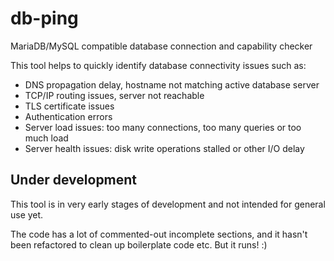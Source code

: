 # db-ping

MariaDB/MySQL compatible database connection and capability checker

This tool helps to quickly identify database connectivity issues such as:
- DNS propagation delay, hostname not matching active database server
- TCP/IP routing issues, server not reachable
- TLS certificate issues
- Authentication errors
- Server load issues: too many connections, too many queries or too much load
- Server health issues: disk write operations stalled or other I/O delay

## Under development

This tool is in very early stages of development and not intended for general use yet.

The code has a lot of commented-out incomplete sections, and it hasn't been refactored to clean up boilerplate code etc. But it runs! :)
